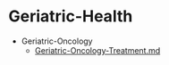 
# Geriatric-Health

- Geriatric-Oncology
  - [Geriatric-Oncology-Treatment.md](./Geriatric-Oncology-Treatment.md)
